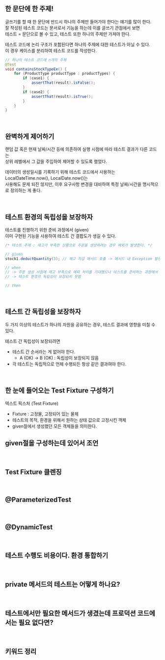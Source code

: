 
## 한 문단에 한 주제!

글쓰기를 할 때 한 문단에 반드시 하나의 주제만 들어가야 한다는 얘기를 많이 한다.  
잘 작성된 테스트 코드는 문서로서 기능을 하는데 이를 글쓰기 관점에서 보면  
테스트 = 문단으로 볼 수 있고, 테스트 또한 하나의 주제만 가져야 한다.   

테스트 코드에 논리 구조가 포함된다면 하나의 주제에 대한 테스트가 아닐 수 있다.  
이 경우 케이스를 분리하여 테스트 코드를 작성한다.
```java
// 하나의 테스트 코드에 n개의 주제
@Test
void containsStockTypeEx() {
    for (ProductType productType : productTypes) {
        if (case1) {
            assertThat(result).isFalse();
        }
        if (case2) {
            assertThat(result).isTrue();
        }
    }   
}
```

<br />

## 완벽하게 제어하기

랜덤 값 혹은 현재 날짜/시간 등에 의존하여 실행 시점에 따라 테스트 결과가 다른 코드는    
상위 레벨에서 그 값을 주입하여 제어할 수 있도록 했었다.

데이터의 생성일시를 기록하기 위해 테스트 코드에서 사용하는 LocalDateTime.now(), LocalDate.now()는  
사용해도 문제 되진 않지만, 이후 요구사항 변경을 대비하여 특정 날짜/시간을 명시적으로 정의하는 게 좋다.

<br />

## 테스트 환경의 독립성을 보장하자

테스트를 진행하기 위한 준비 과정에서 (given)  
이미 구현된 기능을 사용하여 테스트 간 결합도가 생길 수 있다.
```java
/* 테스트 주제 : 재고가 부족한 상품으로 주문을 생성하려는 경우 예외가 발생한다. */

// given
stock1.deductQuantity(3); // 재고 차감 메서드 호출 -> 메서드 내 Exception 발생

// when
// -> 주문 생성 시점에 재고 부족으로 예외 처리를 기대했으나 테스트를 준비하는 과정에서 예외 발생
// -> 테스트 환경의 독립성이 보장되지 못함

// then
```

<br />

## 테스트 간 독립성을 보장하자

두 가지 이상의 테스트가 하나의 자원을 공유하는 경우, 테스트 결과에 영향을 미칠 수 있다.  

테스트 간 독립성이 보장되려면
- 테스트 간 순서라는 게 없어야 한다.
  - A (OK) -> B (OK) : 독립성이 보장되지 않음
- 각 테스트는 독립적으로 언제 수행되든 항상 같은 결과여야 한다.

<br />

## 한 눈에 들어오는 Test Fixture 구성하기

텍스트 픽스처 (Test Fixture)
- Fixture : 고정물, 고정되어 있는 물체
- 테스트의 목적, 환경을 위해서 원하는 상태 값으로 고정시킨 객체
- given절에서 생성했던 모든 객체들을 의미한다.

given절을 구성하는데 있어서 조언
- 

<br />

## Test Fixture 클렌징

<br />

## @ParameterizedTest

<br />

## @DynamicTest

<br />

## 테스트 수행도 비용이다. 환경 통합하기

<br />

## private 메서드의 테스트는 어떻게 하나요?

<br />

## 테스트에서만 필요한 메서드가 생겼는데 프로덕션 코드에서는 필요 없다면?


<br />

## 키워드 정리
